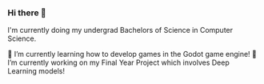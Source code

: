 ### Hi there 👋

I'm currently doing my undergrad Bachelors of Science in Computer Science.

🌱 I’m currently learning how to develop games in the Godot game engine!
🔭 I’m currently working on my Final Year Project which involves Deep Learning models!

